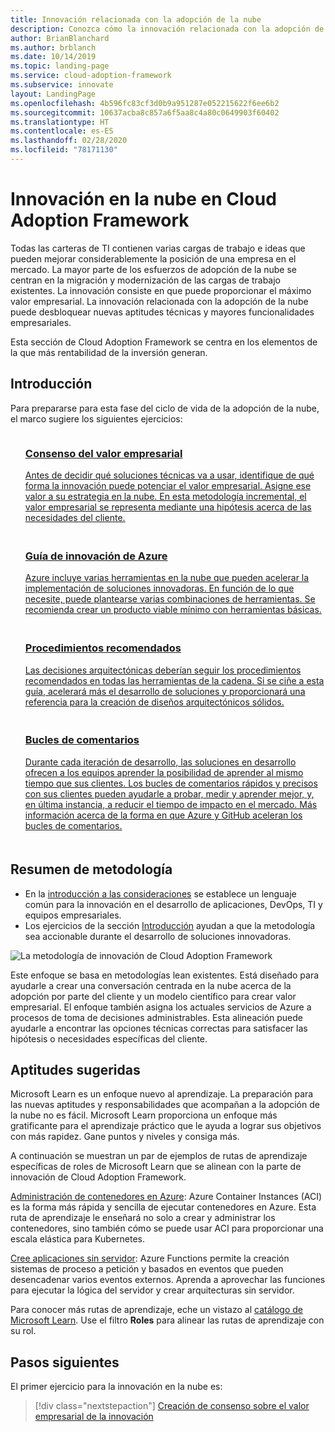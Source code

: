 ```yaml
---
title: Innovación relacionada con la adopción de la nube
description: Conozca cómo la innovación relacionada con la adopción de la nube puede proporcionar valor empresarial mediante el desbloqueo de nuevas aptitudes técnicas y mayores funcionalidades empresariales.
author: BrianBlanchard
ms.author: brblanch
ms.date: 10/14/2019
ms.topic: landing-page
ms.service: cloud-adoption-framework
ms.subservice: innovate
layout: LandingPage
ms.openlocfilehash: 4b596fc83cf3d0b9a951287e052215622f6ee6b2
ms.sourcegitcommit: 10637acba8c857a6f5aa8c4a80c0649903f60402
ms.translationtype: HT
ms.contentlocale: es-ES
ms.lasthandoff: 02/28/2020
ms.locfileid: "78171130"
---
```

# <a name="cloud-innovation-in-the-cloud-adoption-framework"></a>Innovación en la nube en Cloud Adoption Framework

Todas las carteras de TI contienen varias cargas de trabajo e ideas que pueden mejorar considerablemente la posición de una empresa en el mercado. La mayor parte de los esfuerzos de adopción de la nube se centran en la migración y modernización de las cargas de trabajo existentes. La innovación consiste en que puede proporcionar el máximo valor empresarial. La innovación relacionada con la adopción de la nube puede desbloquear nuevas aptitudes técnicas y mayores funcionalidades empresariales.

Esta sección de Cloud Adoption Framework se centra en los elementos de la que más rentabilidad de la inversión generan.

## <a name="get-started"></a>Introducción

Para prepararse para esta fase del ciclo de vida de la adopción de la nube, el marco sugiere los siguientes ejercicios:

<!-- markdownlint-disable MD033 -->

<ul class="panelContent cardsF">
    <li style="display: flex; flex-direction: column;">
        <a href="./business-value.md">
            <div class="cardSize">
                <div class="cardPadding" style="padding-bottom:10px;">
                    <div class="card" style="padding-bottom:10px;">
                        <div class="cardImageOuter">
                            <div class="cardImage">
                                <img alt="" src="../_images/icons/1.png" data-linktype="external">
                            </div>
                        </div>
                        <div class="cardText" style="padding-left:0px;">
                            <h3>Consenso del valor empresarial</h3>
Antes de decidir qué soluciones técnicas va a usar, identifique de qué forma la innovación puede potenciar el valor empresarial. Asigne ese valor a su estrategia en la nube. En esta metodología incremental, el valor empresarial se representa mediante una hipótesis acerca de las necesidades del cliente.
                        </div>
                    </div>
                </div>
            </div>
        </a>
    </li>
    <li style="display: flex; flex-direction: column;">
        <a href="./innovation-guide/index.md">
            <div class="cardSize">
                <div class="cardPadding" style="padding-bottom:10px;">
                    <div class="card" style="padding-bottom:10px;">
                        <div class="cardImageOuter">
                            <div class="cardImage">
                                <img alt="" src="../_images/icons/2.png" data-linktype="external">
                            </div>
                        </div>
                        <div class="cardText" style="padding-left:0px;">
                            <h3>Guía de innovación de Azure</h3>
Azure incluye varias herramientas en la nube que pueden acelerar la implementación de soluciones innovadoras. En función de lo que necesite, puede plantearse varias combinaciones de herramientas. Se recomienda crear un producto viable mínimo con herramientas básicas.
                        </div>
                    </div>
                </div>
            </div>
        </a>
    </li>
    <li style="display: flex; flex-direction: column;">
        <a href="./best-practices/index.md">
            <div class="cardSize">
                <div class="cardPadding" style="padding-bottom:10px;">
                    <div class="card" style="padding-bottom:10px;">
                        <div class="cardImageOuter">
                            <div class="cardImage">
                                <img alt="" src="../_images/icons/3.png" data-linktype="external">
                            </div>
                        </div>
                        <div class="cardText" style="padding-left:0px;">
                            <h3>Procedimientos recomendados</h3>
Las decisiones arquitectónicas deberían seguir los procedimientos recomendados en todas las herramientas de la cadena. Si se ciñe a esta guía, acelerará más el desarrollo de soluciones y proporcionará una referencia para la creación de diseños arquitectónicos sólidos.
                        </div>
                    </div>
                </div>
            </div>
        </a>
    </li>
    <li style="display: flex; flex-direction: column;">
        <a href="./considerations/adoption.md">
            <div class="cardSize">
                <div class="cardPadding" style="padding-bottom:10px;">
                    <div class="card" style="padding-bottom:10px;">
                        <div class="cardImageOuter">
                            <div class="cardImage">
                                <img alt="" src="../_images/icons/4.png" data-linktype="external">
                            </div>
                        </div>
                        <div class="cardText" style="padding-left:0px;">
                            <h3>Bucles de comentarios</h3>
Durante cada iteración de desarrollo, las soluciones en desarrollo ofrecen a los equipos aprender la posibilidad de aprender al mismo tiempo que sus clientes. Los bucles de comentarios rápidos y precisos con sus clientes pueden ayudarle a probar, medir y aprender mejor, y, en última instancia, a reducir el tiempo de impacto en el mercado. Más información acerca de la forma en que Azure y GitHub aceleran los bucles de comentarios.
                        </div>
                    </div>
                </div>
            </div>
        </a>
    </li>
</ul>
<!-- markdownlint-enable MD033 -->

## <a name="methodology-summary"></a>Resumen de metodología

- En la [introducción a las consideraciones](./considerations/index.md) se establece un lenguaje común para la innovación en el desarrollo de aplicaciones, DevOps, TI y equipos empresariales.
- Los ejercicios de la sección [Introducción](#get-started) ayudan a que la metodología sea accionable durante el desarrollo de soluciones innovadoras.

![La metodología de innovación de Cloud Adoption Framework](../_images/innovate/innovate-methodology.png)

Este enfoque se basa en metodologías lean existentes. Está diseñado para ayudarle a crear una conversación centrada en la nube acerca de la adopción por parte del cliente y un modelo científico para crear valor empresarial. El enfoque también asigna los actuales servicios de Azure a procesos de toma de decisiones administrables. Esta alineación puede ayudarle a encontrar las opciones técnicas correctas para satisfacer las hipótesis o necesidades específicas del cliente.

## <a name="suggested-skills"></a>Aptitudes sugeridas

Microsoft Learn es un enfoque nuevo al aprendizaje. La preparación para las nuevas aptitudes y responsabilidades que acompañan a la adopción de la nube no es fácil. Microsoft Learn proporciona un enfoque más gratificante para el aprendizaje práctico que le ayuda a lograr sus objetivos con más rapidez. Gane puntos y niveles y consiga más.

A continuación se muestran un par de ejemplos de rutas de aprendizaje específicas de roles de Microsoft Learn que se alinean con la parte de innovación de Cloud Adoption Framework.

[Administración de contenedores en Azure](https://docs.microsoft.com/learn/paths/administer-containers-in-azure): Azure Container Instances (ACI) es la forma más rápida y sencilla de ejecutar contenedores en Azure. Esta ruta de aprendizaje le enseñará no solo a crear y administrar los contenedores, sino también cómo se puede usar ACI para proporcionar una escala elástica para Kubernetes.

[Cree aplicaciones sin servidor](https://docs.microsoft.com/learn/paths/create-serverless-applications): Azure Functions permite la creación sistemas de proceso a petición y basados en eventos que pueden desencadenar varios eventos externos. Aprenda a aprovechar las funciones para ejecutar la lógica del servidor y crear arquitecturas sin servidor.

Para conocer más rutas de aprendizaje, eche un vistazo al [catálogo de Microsoft Learn](/learn/browse). Use el filtro **Roles** para alinear las rutas de aprendizaje con su rol.

## <a name="next-steps"></a>Pasos siguientes

El primer ejercicio para la innovación en la nube es:
> [!div class="nextstepaction"]
> [Creación de consenso sobre el valor empresarial de la innovación](./business-value.md)
